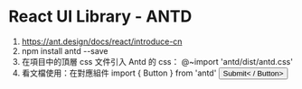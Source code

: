 # React UI Library - ANTD

1. https://ant.design/docs/react/introduce-cn
2. npm install antd --save
3. 在項目中的頂層 css 文件引入 Antd 的 css： @~import 'antd/dist/antd.css'
4. 看文檔使用：在對應組件 import { Button } from 'antd'
   <Button type='primary' >Submit< / Button>
